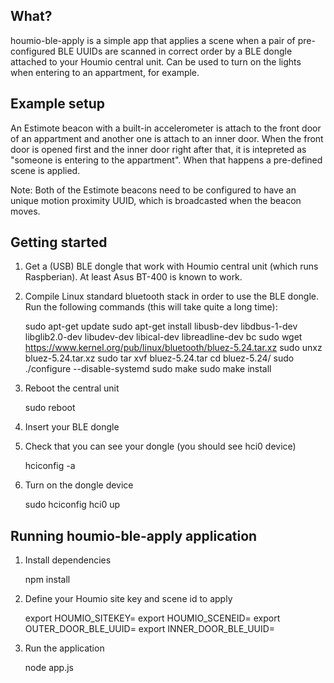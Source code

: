 What?
-----
houmio-ble-apply is a simple app that applies a scene when a pair of pre-configured BLE UUIDs are scanned in correct order by a BLE dongle attached to your Houmio central unit.
Can be used to turn on the lights when entering to an appartment, for example.

Example setup
-------------
An Estimote beacon with a built-in accelerometer is attach to the front door of an appartment and another one is attach to an inner door. When the front door is opened
first and the inner door right after that, it is intepreted as "someone is entering to the appartment". When that happens a pre-defined scene is applied.

Note: Both of the Estimote beacons need to be configured to have an unique motion proximity UUID, which is broadcasted when the beacon moves.

Getting started
---------------

1) Get a (USB) BLE dongle that work with Houmio central unit (which runs Raspberian). At least Asus BT-400 is known to work.

2) Compile Linux standard bluetooth stack in order to use the BLE dongle. Run the following commands (this will take quite a long time):

	sudo apt-get update
	sudo apt-get install libusb-dev libdbus-1-dev libglib2.0-dev libudev-dev libical-dev libreadline-dev bc
	sudo wget https://www.kernel.org/pub/linux/bluetooth/bluez-5.24.tar.xz
	sudo unxz bluez-5.24.tar.xz
  	sudo tar xvf bluez-5.24.tar
  	cd bluez-5.24/
  	sudo ./configure --disable-systemd
  	sudo make
  	sudo make install

 3) Reboot the central unit

 	sudo reboot

 4) Insert your BLE dongle

 5) Check that you can see your dongle (you should see hci0 device)

 	hciconfig -a

 6) Turn on the dongle device

 	sudo hciconfig hci0 up

Running houmio-ble-apply application
------------------------------------

1) Install dependencies

 	npm install

2) Define your Houmio site key and scene id to apply

	export HOUMIO_SITEKEY=<your sitekey>
	export HOUMIO_SCENEID=<scene id to apply>
	export OUTER_DOOR_BLE_UUID=<motion proximity UUID of the beacon attached to the outer door>
	export INNER_DOOR_BLE_UUID=<motion proximity UUID of the beacon attached to the inner door>

3) Run the application

 	node app.js
